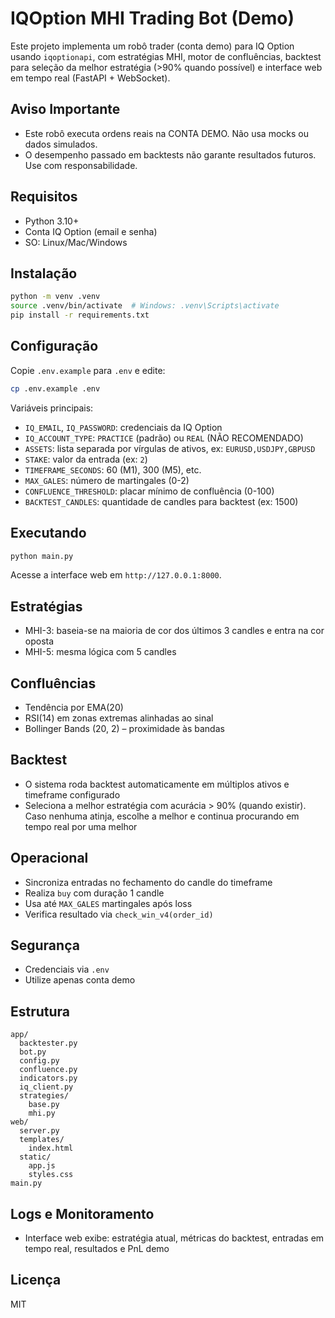# IQOption MHI Trading Bot (Demo)

Este projeto implementa um robô trader (conta demo) para IQ Option usando `iqoptionapi`, com estratégias MHI, motor de confluências, backtest para seleção da melhor estratégia (>90% quando possível) e interface web em tempo real (FastAPI + WebSocket).

## Aviso Importante
- Este robô executa ordens reais na CONTA DEMO. Não usa mocks ou dados simulados.
- O desempenho passado em backtests não garante resultados futuros. Use com responsabilidade.

## Requisitos
- Python 3.10+
- Conta IQ Option (email e senha)
- SO: Linux/Mac/Windows

## Instalação
```bash
python -m venv .venv
source .venv/bin/activate  # Windows: .venv\Scripts\activate
pip install -r requirements.txt
```

## Configuração
Copie `.env.example` para `.env` e edite:
```bash
cp .env.example .env
```
Variáveis principais:
- `IQ_EMAIL`, `IQ_PASSWORD`: credenciais da IQ Option
- `IQ_ACCOUNT_TYPE`: `PRACTICE` (padrão) ou `REAL` (NÃO RECOMENDADO)
- `ASSETS`: lista separada por vírgulas de ativos, ex: `EURUSD,USDJPY,GBPUSD`
- `STAKE`: valor da entrada (ex: `2`)
- `TIMEFRAME_SECONDS`: 60 (M1), 300 (M5), etc.
- `MAX_GALES`: número de martingales (0-2)
- `CONFLUENCE_THRESHOLD`: placar mínimo de confluência (0-100)
- `BACKTEST_CANDLES`: quantidade de candles para backtest (ex: 1500)

## Executando
```bash
python main.py
```
Acesse a interface web em `http://127.0.0.1:8000`.

## Estratégias
- MHI-3: baseia-se na maioria de cor dos últimos 3 candles e entra na cor oposta
- MHI-5: mesma lógica com 5 candles

## Confluências
- Tendência por EMA(20)
- RSI(14) em zonas extremas alinhadas ao sinal
- Bollinger Bands (20, 2) – proximidade às bandas

## Backtest
- O sistema roda backtest automaticamente em múltiplos ativos e timeframe configurado
- Seleciona a melhor estratégia com acurácia > 90% (quando existir). Caso nenhuma atinja, escolhe a melhor e continua procurando em tempo real por uma melhor

## Operacional
- Sincroniza entradas no fechamento do candle do timeframe
- Realiza `buy` com duração 1 candle
- Usa até `MAX_GALES` martingales após loss
- Verifica resultado via `check_win_v4(order_id)`

## Segurança
- Credenciais via `.env`
- Utilize apenas conta demo

## Estrutura
```
app/
  backtester.py
  bot.py
  config.py
  confluence.py
  indicators.py
  iq_client.py
  strategies/
    base.py
    mhi.py
web/
  server.py
  templates/
    index.html
  static/
    app.js
    styles.css
main.py
```

## Logs e Monitoramento
- Interface web exibe: estratégia atual, métricas do backtest, entradas em tempo real, resultados e PnL demo

## Licença
MIT